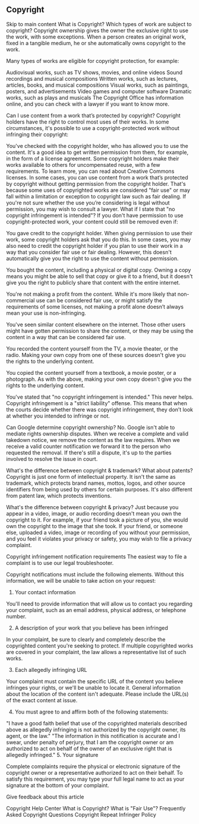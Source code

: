 ## Copyright

Skip to main content
What is Copyright?
Which types of work are subject to copyright?
Copyright ownership gives the owner the exclusive right to use the work, with some exceptions. When a person creates an original work, fixed in a tangible medium, he or she automatically owns copyright to the work.

Many types of works are eligible for copyright protection, for example:

Audiovisual works, such as TV shows, movies, and online videos
Sound recordings and musical compositions
Written works, such as lectures, articles, books, and musical compositions
Visual works, such as paintings, posters, and advertisements
Video games and computer software
Dramatic works, such as plays and musicals
The Copyright Office has information online, and you can check with a lawyer if you want to know more.

Can I use content from a work that’s protected by copyright?
Copyright holders have the right to control most uses of their works. In some circumstances, it's possible to use a copyright-protected work without infringing their copyright:

You've checked with the copyright holder, who has allowed you to use the content. It's a good idea to get written permission from them, for example, in the form of a license agreement.
Some copyright holders make their works available to others for uncompensated reuse, with a few requirements. To learn more, you can read about Creative Commons licenses.
In some cases, you can use content from a work that’s protected by copyright without getting permission from the copyright holder. That's because some uses of copyrighted works are considered "fair use" or may fall within a limitation or exception to copyright law such as fair dealing. If you're not sure whether the use you’re considering is legal without permission, you may wish to consult a lawyer.
What if I state that "no copyright infringement is intended"?
If you don't have permission to use copyright-protected work, your content could still be removed even if:

You gave credit to the copyright holder.
When giving permission to use their work, some copyright holders ask that you do this. In some cases, you may also need to credit the copyright holder if you plan to use their work in a way that you consider fair use or fair dealing. However, this doesn't automatically give you the right to use the content without permission.

You bought the content, including a physical or digital copy.
Owning a copy means you might be able to sell that copy or give it to a friend, but it doesn't give you the right to publicly share that content with the entire internet.

You're not making a profit from the content.
While it's more likely that non-commercial use can be considered fair use, or might satisfy the requirements of some licenses, not making a profit alone doesn’t always mean your use is non-infringing.

You've seen similar content elsewhere on the internet.
Those other users might have gotten permission to share the content, or they may be using the content in a way that can be considered fair use.

You recorded the content yourself from the TV, a movie theater, or the radio.
Making your own copy from one of these sources doesn't give you the rights to the underlying content.

You copied the content yourself from a textbook, a movie poster, or a photograph.
As with the above, making your own copy doesn't give you the rights to the underlying content.

You've stated that "no copyright infringement is intended."
This never helps. Copyright infringement is a "strict liability" offense. This means that when the courts decide whether there was copyright infringement, they don’t look at whether you intended to infringe or not.

Can Google determine copyright ownership?
No. Google isn't able to mediate rights ownership disputes. When we receive a complete and valid takedown notice, we remove the content as the law requires. When we receive a valid counter notification we forward it to the person who requested the removal. If there's still a dispute, it's up to the parties involved to resolve the issue in court.

What's the difference between copyright & trademark? What about patents?
Copyright is just one form of intellectual property. It isn't the same as trademark, which protects brand names, mottos, logos, and other source identifiers from being used by others for certain purposes. It's also different from patent law, which protects inventions.

What's the difference between copyright & privacy?
Just because you appear in a video, image, or audio recording doesn't mean you own the copyright to it. For example, if your friend took a picture of you, she would own the copyright to the image that she took. If your friend, or someone else, uploaded a video, image or recording of you without your permission, and you feel it violates your privacy or safety, you may wish to file a privacy complaint.

Copyright infringement notification requirements
The easiest way to file a complaint is to use our legal troubleshooter.

Copyright notifications must include the following elements. Without this information, we will be unable to take action on your request:

1. Your contact information

You'll need to provide information that will allow us to contact you regarding your complaint, such as an email address, physical address, or telephone number.

2. A description of your work that you believe has been infringed

In your complaint, be sure to clearly and completely describe the copyrighted content you're seeking to protect. If multiple copyrighted works are covered in your complaint, the law allows a representative list of such works.

3. Each allegedly infringing URL

Your complaint must contain the specific URL of the content you believe infringes your rights, or we'll be unable to locate it. General information about the location of the content isn't adequate. Please include the URL(s) of the exact content at issue.

4. You must agree to and affirm both of the following statements:

"I have a good faith belief that use of the copyrighted materials described above as allegedly infringing is not authorized by the copyright owner, its agent, or the law."
"The information in this notification is accurate and I swear, under penalty of perjury, that I am the copyright owner or am authorized to act on behalf of the owner of an exclusive right that is allegedly infringed."
5. Your signature

Complete complaints require the physical or electronic signature of the copyright owner or a representative authorized to act on their behalf. To satisfy this requirement, you may type your full legal name to act as your signature at the bottom of your complaint.


Give feedback about this article

Copyright Help Center
What is Copyright?
What is "Fair Use"?
Frequently Asked Copyright Questions
Copyright Repeat Infringer Policy
